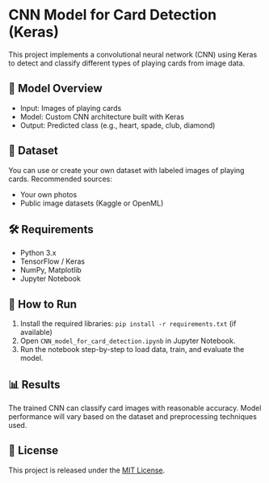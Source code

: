 # CNN Model for Card Detection (Keras)

This project implements a convolutional neural network (CNN) using Keras to detect and classify different types of playing cards from image data.

## 🧠 Model Overview

- Input: Images of playing cards
- Model: Custom CNN architecture built with Keras
- Output: Predicted class (e.g., heart, spade, club, diamond)

## 📁 Dataset

You can use or create your own dataset with labeled images of playing cards. Recommended sources:
- Your own photos
- Public image datasets (Kaggle or OpenML)

## 🛠 Requirements

- Python 3.x
- TensorFlow / Keras
- NumPy, Matplotlib
- Jupyter Notebook

## 🚀 How to Run

1. Install the required libraries: `pip install -r requirements.txt` (if available)
2. Open `CNN_model_for_card_detection.ipynb` in Jupyter Notebook.
3. Run the notebook step-by-step to load data, train, and evaluate the model.

## 📊 Results

The trained CNN can classify card images with reasonable accuracy. Model performance will vary based on the dataset and preprocessing techniques used.

## 📄 License

This project is released under the [MIT License](LICENSE).
